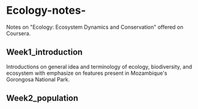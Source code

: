 # Ecology-notes-
Notes on "Ecology: Ecosystem Dynamics and Conservation" offered on Coursera.

## Week1_introduction
Introductions on general idea and terminology of ecology, biodiversity, and ecosystem with emphasize on features present in Mozambique's Gorongosa National Park.

## Week2_population
